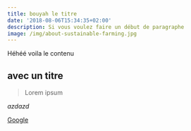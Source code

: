```yaml
---
title: bouyah le titre
date: '2018-08-06T15:34:35+02:00'
description: Si vous voulez faire un début de paragraphe
image: /img/about-sustainable-farming.jpg
---
```

Héhéé voila le contenu

## avec un titre

> Lorem ipsum

_azdazd_

[Google](https://www.google.com)
